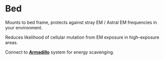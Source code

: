 # Bed

Mounts to bed frame, protects against stray EM / Astral EM frequencies in your environment.

Reduces likelihood of cellular mutation from EM exposure in high-exposure areas.

Connect to [**Armadillo**](../) system for energy scavenging.

